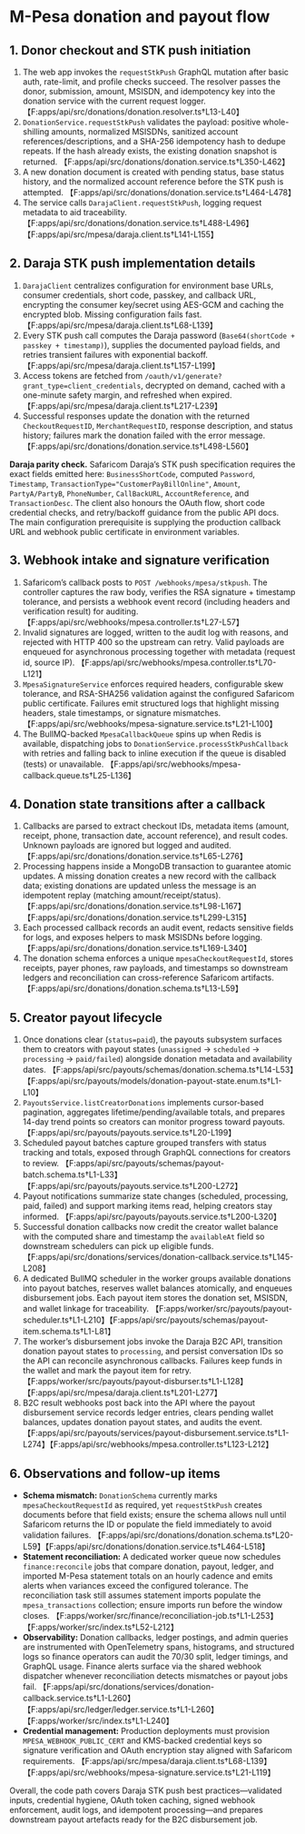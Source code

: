 # M-Pesa donation and payout flow

## 1. Donor checkout and STK push initiation
1. The web app invokes the `requestStkPush` GraphQL mutation after basic auth, rate-limit, and profile checks succeed. The resolver passes the donor, submission, amount, MSISDN, and idempotency key into the donation service with the current request logger. 【F:apps/api/src/donations/donation.resolver.ts†L13-L40】
2. `DonationService.requestStkPush` validates the payload: positive whole-shilling amounts, normalized MSISDNs, sanitized account references/descriptions, and a SHA-256 idempotency hash to dedupe repeats. If the hash already exists, the existing donation snapshot is returned. 【F:apps/api/src/donations/donation.service.ts†L350-L462】
3. A new donation document is created with pending status, base status history, and the normalized account reference before the STK push is attempted. 【F:apps/api/src/donations/donation.service.ts†L464-L478】
4. The service calls `DarajaClient.requestStkPush`, logging request metadata to aid traceability. 【F:apps/api/src/donations/donation.service.ts†L488-L496】【F:apps/api/src/mpesa/daraja.client.ts†L141-L155】

## 2. Daraja STK push implementation details
1. `DarajaClient` centralizes configuration for environment base URLs, consumer credentials, short code, passkey, and callback URL, encrypting the consumer key/secret using AES-GCM and caching the encrypted blob. Missing configuration fails fast. 【F:apps/api/src/mpesa/daraja.client.ts†L68-L139】
2. Every STK push call computes the Daraja password (`Base64(shortCode + passkey + timestamp)`), supplies the documented payload fields, and retries transient failures with exponential backoff. 【F:apps/api/src/mpesa/daraja.client.ts†L157-L199】
3. Access tokens are fetched from `/oauth/v1/generate?grant_type=client_credentials`, decrypted on demand, cached with a one-minute safety margin, and refreshed when expired. 【F:apps/api/src/mpesa/daraja.client.ts†L217-L239】
4. Successful responses update the donation with the returned `CheckoutRequestID`, `MerchantRequestID`, response description, and status history; failures mark the donation failed with the error message. 【F:apps/api/src/donations/donation.service.ts†L498-L560】

**Daraja parity check.** Safaricom Daraja’s STK push specification requires the exact fields emitted here: `BusinessShortCode`, computed `Password`, `Timestamp`, `TransactionType="CustomerPayBillOnline"`, `Amount`, `PartyA/PartyB`, `PhoneNumber`, `CallBackURL`, `AccountReference`, and `TransactionDesc`. The client also honours the OAuth flow, short code credential checks, and retry/backoff guidance from the public API docs. The main configuration prerequisite is supplying the production callback URL and webhook public certificate in environment variables.

## 3. Webhook intake and signature verification
1. Safaricom’s callback posts to `POST /webhooks/mpesa/stkpush`. The controller captures the raw body, verifies the RSA signature + timestamp tolerance, and persists a webhook event record (including headers and verification result) for auditing. 【F:apps/api/src/webhooks/mpesa.controller.ts†L27-L57】
2. Invalid signatures are logged, written to the audit log with reasons, and rejected with HTTP 400 so the upstream can retry. Valid payloads are enqueued for asynchronous processing together with metadata (request id, source IP). 【F:apps/api/src/webhooks/mpesa.controller.ts†L70-L121】
3. `MpesaSignatureService` enforces required headers, configurable skew tolerance, and RSA-SHA256 validation against the configured Safaricom public certificate. Failures emit structured logs that highlight missing headers, stale timestamps, or signature mismatches. 【F:apps/api/src/webhooks/mpesa-signature.service.ts†L21-L100】
4. The BullMQ-backed `MpesaCallbackQueue` spins up when Redis is available, dispatching jobs to `DonationService.processStkPushCallback` with retries and falling back to inline execution if the queue is disabled (tests) or unavailable. 【F:apps/api/src/webhooks/mpesa-callback.queue.ts†L25-L136】

## 4. Donation state transitions after a callback
1. Callbacks are parsed to extract checkout IDs, metadata items (amount, receipt, phone, transaction date, account reference), and result codes. Unknown payloads are ignored but logged and audited. 【F:apps/api/src/donations/donation.service.ts†L65-L276】
2. Processing happens inside a MongoDB transaction to guarantee atomic updates. A missing donation creates a new record with the callback data; existing donations are updated unless the message is an idempotent replay (matching amount/receipt/status). 【F:apps/api/src/donations/donation.service.ts†L98-L167】【F:apps/api/src/donations/donation.service.ts†L299-L315】
3. Each processed callback records an audit event, redacts sensitive fields for logs, and exposes helpers to mask MSISDNs before logging. 【F:apps/api/src/donations/donation.service.ts†L169-L340】
4. The donation schema enforces a unique `mpesaCheckoutRequestId`, stores receipts, payer phones, raw payloads, and timestamps so downstream ledgers and reconciliation can cross-reference Safaricom artifacts. 【F:apps/api/src/donations/donation.schema.ts†L13-L59】

## 5. Creator payout lifecycle
1. Once donations clear (`status=paid`), the payouts subsystem surfaces them to creators with payout states (`unassigned` → `scheduled` → `processing` → `paid/failed`) alongside donation metadata and availability dates. 【F:apps/api/src/payouts/schemas/donation.schema.ts†L14-L53】【F:apps/api/src/payouts/models/donation-payout-state.enum.ts†L1-L10】
2. `PayoutsService.listCreatorDonations` implements cursor-based pagination, aggregates lifetime/pending/available totals, and prepares 14-day trend points so creators can monitor progress toward payouts. 【F:apps/api/src/payouts/payouts.service.ts†L20-L199】
3. Scheduled payout batches capture grouped transfers with status tracking and totals, exposed through GraphQL connections for creators to review. 【F:apps/api/src/payouts/schemas/payout-batch.schema.ts†L1-L33】【F:apps/api/src/payouts/payouts.service.ts†L200-L272】
4. Payout notifications summarize state changes (scheduled, processing, paid, failed) and support marking items read, helping creators stay informed. 【F:apps/api/src/payouts/payouts.service.ts†L200-L320】
5. Successful donation callbacks now credit the creator wallet balance with the computed share and timestamp the `availableAt` field so downstream schedulers can pick up eligible funds. 【F:apps/api/src/donations/services/donation-callback.service.ts†L145-L208】
6. A dedicated BullMQ scheduler in the worker groups available donations into payout batches, reserves wallet balances atomically, and enqueues disbursement jobs. Each payout item stores the donation set, MSISDN, and wallet linkage for traceability. 【F:apps/worker/src/payouts/payout-scheduler.ts†L1-L210】【F:apps/api/src/payouts/schemas/payout-item.schema.ts†L1-L81】
7. The worker’s disbursement jobs invoke the Daraja B2C API, transition donation payout states to `processing`, and persist conversation IDs so the API can reconcile asynchronous callbacks. Failures keep funds in the wallet and mark the payout item for retry. 【F:apps/worker/src/payouts/payout-disburser.ts†L1-L128】【F:apps/api/src/mpesa/daraja.client.ts†L201-L277】
8. B2C result webhooks post back into the API where the payout disbursement service records ledger entries, clears pending wallet balances, updates donation payout states, and audits the event. 【F:apps/api/src/payouts/services/payout-disbursement.service.ts†L1-L274】【F:apps/api/src/webhooks/mpesa.controller.ts†L123-L212】

## 6. Observations and follow-up items
- **Schema mismatch:** `DonationSchema` currently marks `mpesaCheckoutRequestId` as required, yet `requestStkPush` creates documents before that field exists; ensure the schema allows null until Safaricom returns the ID or populate the field immediately to avoid validation failures. 【F:apps/api/src/donations/donation.schema.ts†L20-L59】【F:apps/api/src/donations/donation.service.ts†L464-L518】
- **Statement reconciliation:** A dedicated worker queue now schedules `finance:reconcile` jobs that compare donation, payout, ledger, and imported M-Pesa statement totals on an hourly cadence and emits alerts when variances exceed the configured tolerance. The reconciliation task still assumes statement imports populate the `mpesa_transactions` collection; ensure imports run before the window closes. 【F:apps/worker/src/finance/reconciliation-job.ts†L1-L253】【F:apps/worker/src/index.ts†L52-L212】
- **Observability:** Donation callbacks, ledger postings, and admin queries are instrumented with OpenTelemetry spans, histograms, and structured logs so finance operators can audit the 70/30 split, ledger timings, and GraphQL usage. Finance alerts surface via the shared webhook dispatcher whenever reconciliation detects mismatches or payout jobs fail. 【F:apps/api/src/donations/services/donation-callback.service.ts†L1-L260】【F:apps/api/src/ledger/ledger.service.ts†L1-L260】【F:apps/worker/src/index.ts†L1-L240】
- **Credential management:** Production deployments must provision `MPESA_WEBHOOK_PUBLIC_CERT` and KMS-backed credential keys so signature verification and OAuth encryption stay aligned with Safaricom requirements. 【F:apps/api/src/mpesa/daraja.client.ts†L68-L139】【F:apps/api/src/webhooks/mpesa-signature.service.ts†L21-L119】

Overall, the code path covers Daraja STK push best practices—validated inputs, credential hygiene, OAuth token caching, signed webhook enforcement, audit logs, and idempotent processing—and prepares downstream payout artefacts ready for the B2C disbursement job.
